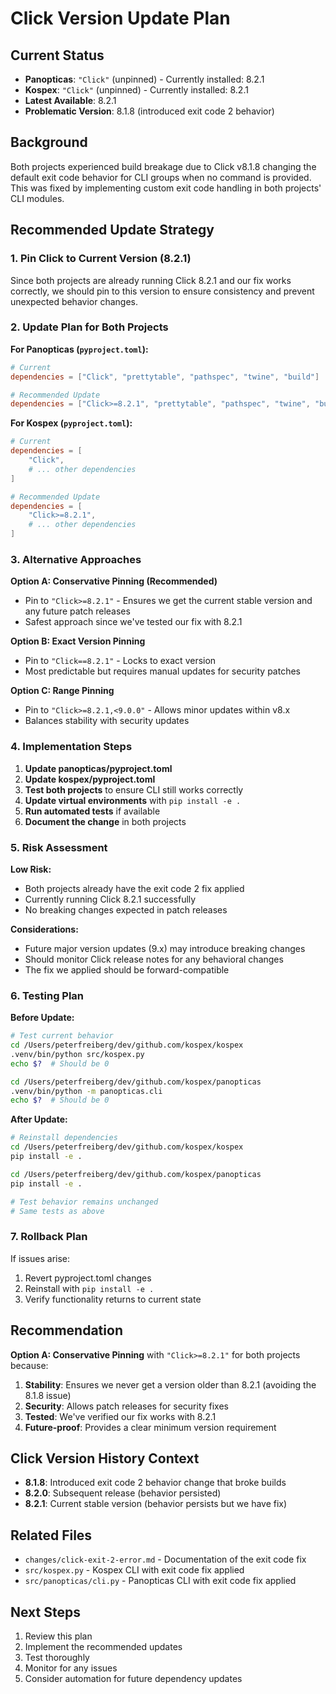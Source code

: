 # Click Version Update Plan

## Current Status
- **Panopticas**: `"Click"` (unpinned) - Currently installed: 8.2.1
- **Kospex**: `"Click"` (unpinned) - Currently installed: 8.2.1
- **Latest Available**: 8.2.1
- **Problematic Version**: 8.1.8 (introduced exit code 2 behavior)

## Background

Both projects experienced build breakage due to Click v8.1.8 changing the default exit code behavior for CLI groups when no command is provided. This was fixed by implementing custom exit code handling in both projects' CLI modules.

## Recommended Update Strategy

### 1. Pin Click to Current Version (8.2.1)
Since both projects are already running Click 8.2.1 and our fix works correctly, we should pin to this version to ensure consistency and prevent unexpected behavior changes.

### 2. Update Plan for Both Projects

**For Panopticas (`pyproject.toml`):**
```toml
# Current
dependencies = ["Click", "prettytable", "pathspec", "twine", "build"]

# Recommended Update
dependencies = ["Click>=8.2.1", "prettytable", "pathspec", "twine", "build"]
```

**For Kospex (`pyproject.toml`):**
```toml
# Current
dependencies = [
    "Click",
    # ... other dependencies
]

# Recommended Update
dependencies = [
    "Click>=8.2.1",
    # ... other dependencies
]
```

### 3. Alternative Approaches

**Option A: Conservative Pinning (Recommended)**
- Pin to `"Click>=8.2.1"` - Ensures we get the current stable version and any future patch releases
- Safest approach since we've tested our fix with 8.2.1

**Option B: Exact Version Pinning**
- Pin to `"Click==8.2.1"` - Locks to exact version
- Most predictable but requires manual updates for security patches

**Option C: Range Pinning**
- Pin to `"Click>=8.2.1,<9.0.0"` - Allows minor updates within v8.x
- Balances stability with security updates

### 4. Implementation Steps

1. **Update panopticas/pyproject.toml**
2. **Update kospex/pyproject.toml** 
3. **Test both projects** to ensure CLI still works correctly
4. **Update virtual environments** with `pip install -e .`
5. **Run automated tests** if available
6. **Document the change** in both projects

### 5. Risk Assessment

**Low Risk:**
- Both projects already have the exit code 2 fix applied
- Currently running Click 8.2.1 successfully
- No breaking changes expected in patch releases

**Considerations:**
- Future major version updates (9.x) may introduce breaking changes
- Should monitor Click release notes for any behavioral changes
- The fix we applied should be forward-compatible

### 6. Testing Plan

**Before Update:**
```bash
# Test current behavior
cd /Users/peterfreiberg/dev/github.com/kospex/kospex
.venv/bin/python src/kospex.py
echo $?  # Should be 0

cd /Users/peterfreiberg/dev/github.com/kospex/panopticas
.venv/bin/python -m panopticas.cli
echo $?  # Should be 0
```

**After Update:**
```bash
# Reinstall dependencies
cd /Users/peterfreiberg/dev/github.com/kospex/kospex
pip install -e .

cd /Users/peterfreiberg/dev/github.com/kospex/panopticas
pip install -e .

# Test behavior remains unchanged
# Same tests as above
```

### 7. Rollback Plan

If issues arise:
1. Revert pyproject.toml changes
2. Reinstall with `pip install -e .`
3. Verify functionality returns to current state

## Recommendation

**Option A: Conservative Pinning** with `"Click>=8.2.1"` for both projects because:

1. **Stability**: Ensures we never get a version older than 8.2.1 (avoiding the 8.1.8 issue)
2. **Security**: Allows patch releases for security fixes
3. **Tested**: We've verified our fix works with 8.2.1
4. **Future-proof**: Provides a clear minimum version requirement

## Click Version History Context

- **8.1.8**: Introduced exit code 2 behavior change that broke builds
- **8.2.0**: Subsequent release (behavior persisted)
- **8.2.1**: Current stable version (behavior persists but we have fix)

## Related Files

- `changes/click-exit-2-error.md` - Documentation of the exit code fix
- `src/kospex.py` - Kospex CLI with exit code fix applied
- `src/panopticas/cli.py` - Panopticas CLI with exit code fix applied

## Next Steps

1. Review this plan
2. Implement the recommended updates
3. Test thoroughly
4. Monitor for any issues
5. Consider automation for future dependency updates
